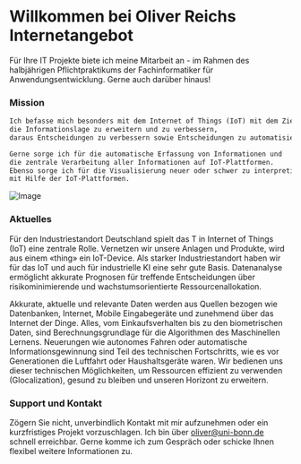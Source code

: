 # Willkommen bei Oliver Reichs Internetangebot

Für Ihre IT Projekte biete ich meine Mitarbeit an - im Rahmen des halbjährigen Pflichtpraktikums der Fachinformatiker für Anwendungsentwicklung. Gerne auch darüber hinaus! 

### Mission

```markdown
Ich befasse mich besonders mit dem Internet of Things (IoT) mit dem Ziel, 
die Informationslage zu erweitern und zu verbessern, 
daraus Entscheidungen zu verbessern sowie Entscheidungen zu automatisieren.

Gerne sorge ich für die automatische Erfassung von Informationen und 
die zentrale Verarbeitung aller Informationen auf IoT-Plattformen. 
Ebenso sorge ich für die Visualisierung neuer oder schwer zu interpretierender Daten 
mit Hilfe der IoT-Plattformen.
```
![Image](https://i.postimg.cc/YGHzDjck/Unterschrift-OR.png)


### Aktuelles

Für den Industriestandort Deutschland spielt das T in Internet of Things (IoT) eine zentrale Rolle. 
Vernetzen wir unsere Anlagen und Produkte, wird aus einem «thing» ein IoT-Device. 
Als starker Industriestandort haben wir für das IoT und auch für industrielle KI eine sehr gute Basis. 
Datenanalyse ermöglicht akkurate Prognosen für treffende Entscheidungen 
über risikominimierende und wachstumsorientierte Ressourcenallokation.   

Akkurate, aktuelle und relevante Daten werden aus Quellen bezogen wie Datenbanken, Internet, Mobile Eingabegeräte und zunehmend über das Internet der Dinge. Alles, vom Einkaufsverhalten bis zu den biometrischen Daten, sind Berechnungsgrundlage für die Algorithmen des Maschinellen Lernens. Neuerungen wie autonomes Fahren oder automatische Informationsgewinnung sind Teil des technischen Fortschritts, wie es vor Generationen die Luftfahrt oder Haushaltsgeräte waren. Wir bedienen uns dieser technischen Möglichkeiten, um Ressourcen effizient zu verwenden (Glocalization), gesund zu bleiben und unseren Horizont zu erweitern.


### Support und Kontakt

Zögern Sie nicht, unverbindlich Kontakt mit mir aufzunehmen oder ein kurzfristiges Projekt vorzuschlagen. Ich bin über  oliver@uni-bonn.de schnell erreichbar. Gerne komme ich zum Gespräch oder schicke Ihnen flexibel weitere Informationen zu.
